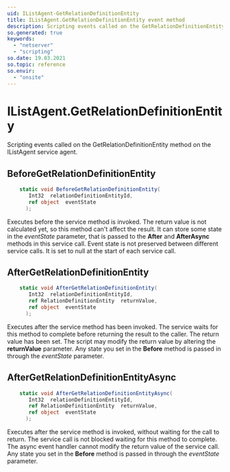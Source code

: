 ```yaml
---
uid: IListAgent-GetRelationDefinitionEntity
title: IListAgent.GetRelationDefinitionEntity event method
description: Scripting events called on the GetRelationDefinitionEntity method on the IListAgent service agent.
so.generated: true
keywords:
  - "netserver"
  - "scripting"
so.date: 19.03.2021
so.topic: reference
so.envir:
  - "onsite"
---
```

# IListAgent.GetRelationDefinitionEntity

Scripting events called on the <see cref='M:SuperOffice.CRM.Services.IListAgent.GetRelationDefinitionEntity'>GetRelationDefinitionEntity</see> method on the <see cref='IListAgent'>IListAgent</see>  service agent.

## BeforeGetRelationDefinitionEntity
```cs
    static void BeforeGetRelationDefinitionEntity(
       Int32  relationDefinitionEntityId,
       ref object  eventState
      );
```
Executes before the service method is invoked.
The return value is not calculated yet, so this method can't affect the result.
It can store some state in the *eventState* parameter, that is passed to the **After** and **AfterAsync** methods in this service call.
Event state is not preserved between different service calls. It is set to null at the start of each service call.
## AfterGetRelationDefinitionEntity
```cs
    static void AfterGetRelationDefinitionEntity(
       Int32  relationDefinitionEntityId,
       ref RelationDefinitionEntity  returnValue,
       ref object  eventState
      );
```
Executes after the service method has been invoked. The service waits for this method to complete before returning the result to the caller.
The return value has been set. The script may modify the return value by altering the **returnValue** parameter.
Any state you set in the **Before** method is passed in through the *eventState* parameter.
## AfterGetRelationDefinitionEntityAsync
```cs
    static void AfterGetRelationDefinitionEntityAsync(
       Int32  relationDefinitionEntityId,
       ref RelationDefinitionEntity  returnValue,
       ref object  eventState
      );
```
Executes after the service method is invoked, without waiting for the call to return.
The service call is not blocked waiting for this method to complete.
The async event handler cannot modify the return value of the service call.
Any state you set in the **Before** method is passed in through the *eventState* parameter.

